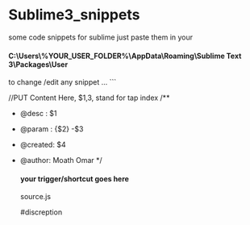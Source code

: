 # Sublime3_snippets
some code snippets for sublime 
just paste them in your <br />
<h4> C:\Users\%YOUR_USER_FOLDER%\AppData\Roaming\Sublime Text 3\Packages\User </h4>
to change /edit any snippet ... 
 ```
<snippet>
    <content>
    
   
   //PUT Content Here, $1,3, stand for tap index
/**
* @desc : $1
*	@param : {$2} -$3
*	@created: $4 
*	@author: Moath Omar
*/
    </content>
    
    <!-- Optional: Tab trigger to activate the snippet -->
    <tabTrigger><h4>your trigger/shortcut goes here</h4></tabTrigger>
    <!-- Optional: Scope the tab trigger will be active in -->
    <scope>source.js</scope>
    <!-- Optional: Description to show in the menu -->
    <description>#discreption</description>
</snippet>

   ```